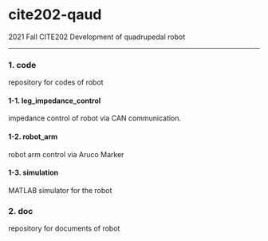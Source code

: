# cite202-qaud
2021 Fall CITE202 Development of quadrupedal robot

---

### 1. code
repository for codes of robot

#### 1-1. leg_impedance_control

impedance control of robot via CAN communication.

#### 1-2. robot_arm

robot arm control via Aruco Marker

#### 1-3. simulation

MATLAB simulator for the robot

### 2. doc
repository for documents of robot

